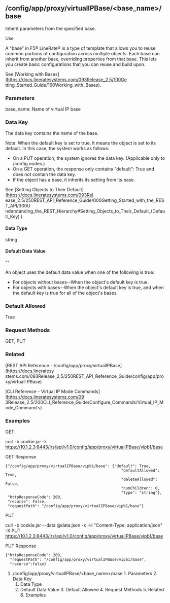 ## /config/app/proxy/virtualIPBase/<base_name>/base

Inherit parameters from the specified base.

Use

A "base" in F5® LineRate® is a type of template that allows you to reuse
common portions of configuration across multiple objects. Each base can
inherit from another base, overriding properties from that base. This lets you
create basic configurations that you can reuse and build upon.

See [Working with Bases](https://docs.lineratesystems.com/093Release_2.5/100Ge
tting_Started_Guide/160Working_with_Bases).

### Parameters

base_name: Name of virtual IP base

### Data Key

The data key contains the name of the base.

Note: When the default key is set to true, it means the object is set to its
default. In this case, the system works as follows:

  * On a PUT operation, the system ignores the data key. (Applicable only to /config nodes.)
  * On a GET operation, the response only contains "default": True and does not contain the data key.
  * If the object has a base, it inherits its setting from its base.

See [Setting Objects to Their Default](https://docs.lineratesystems.com/093Rel
ease_2.5/250REST_API_Reference_Guide/000Getting_Started_with_the_REST_API/300U
nderstanding_the_REST_Hierarchy#Setting_Objects_to_Their_Default_(Default_Key)
).

#### Data Type

string

#### Default Data Value

""

An object uses the default data value when one of the following is true:

  * For objects without bases--When the object's default key is true.
  * For objects with bases--When the object's default key is true, and when the default key is true for all of the object's bases.

### Default Allowed

True

### Request Methods

GET, PUT

### Related

[REST API Reference - /config/app/proxy/virtualIPBase](https://docs.lineratesy
stems.com/093Release_2.5/250REST_API_Reference_Guide/config/app/proxy/virtualI
PBase)

[CLI Reference - Virtual IP Mode Commands](https://docs.lineratesystems.com/09
3Release_2.5/200CLI_Reference_Guide/Configure_Commands/Virtual_IP_Mode_Command
s)

### Examples

GET

curl -b cookie.jar -k
https://10.1.2.3:8443/lrs/api/v1.0/config/app/proxy/virtualIPBase/vipb1/base

GET Response

    
    {"/config/app/proxy/virtualIPBase/vipb1/base": {"default": True,
                                                       "defaultAllowed": True,
                                                       "deleteAllowed": False,
                                                       "numChildren": 0,
                                                       "type": "string"},
     "httpResponseCode": 200,
     "recurse": False,
     "requestPath": "/config/app/proxy/virtualIPBase/vipb1/base"}
    

PUT

curl -b cookie.jar --data @data.json -k -H "Content-Type: application/json" -X
PUT
https://10.1.2.3:8443/lrs/api/v1.0/config/app/proxy/virtualIPBase/vipb1/base

PUT Response

    
    {"httpResponseCode": 200,
      "requestPath": "/config/app/proxy/virtualIPBase/vipb1/base",
      "recurse":false}

  1. /config/app/proxy/virtualIPBase/<base_name>/base
    1. Parameters
    2. Data Key
      1. Data Type
      2. Default Data Value
    3. Default Allowed
    4. Request Methods
    5. Related
    6. Examples

